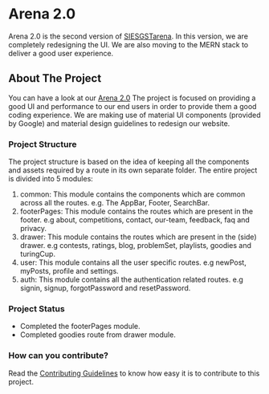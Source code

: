 # Arena 2.0

Arena 2.0 is the second version of [SIESGSTarena](http://arena.siesgst.ac.in/). In this version, we are completely redesigning the UI. We are also moving to the MERN stack to deliver a good user experience.

## About The Project

You can have a look at our [Arena 2.0](https://arena-2.herokuapp.com/)
The project is focused on providing a good UI and performance to our end users in order to provide them a good coding experience. We are making use of material UI components (provided by Google) and material design guidelines to redesign our website.

### Project Structure
The project structure is based on the idea of keeping all the components and assets required by a route in its own separate folder.
The entire project is divided into 5 modules:
1. common: This module contains the components which are common across all the routes. e.g. The AppBar, Footer, SearchBar.
1. footerPages: This module contains the routes which are present in the footer. e.g about, competitions, contact, our-team, feedback, faq and privacy. 
1. drawer: This module contains the routes which are present in the (side) drawer. e.g contests, ratings, blog, problemSet, playlists, goodies and turingCup.
1. user: This module contains all the user specific routes. e.g newPost, myPosts, profile and settings.
1. auth: This module contains all the authentication related routes. e.g signin, signup, forgotPassword and resetPassword.

### Project Status
* Completed the footerPages module. 
* Completed goodies route from drawer module.

### How can you contribute?
Read the [Contributing Guidelines](https://github.com/siesgstarena/Arena-2.0/blob/master/CONTRIBUTING.md) to know how easy it is to contribute to this project.
